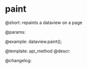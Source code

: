 paint
=============

@short: repaints a dataview on a page


@params:




@example:
dataview.paint();


@template: api_method
@descr:





@changelog:


